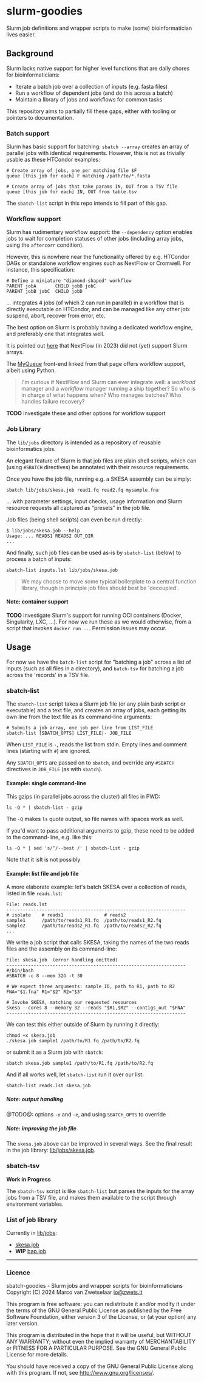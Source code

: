 # slurm-goodies

Slurm job definitions and wrapper scripts to make (some) bioinformatician
lives easier.


## Background

Slurm lacks native support for higher level functions that are daily
chores for bioinformaticians:

 * Iterate a batch job over a collection of inputs (e.g. fasta files)
 * Run a workflow of dependent jobs (and do this across a batch)
 * Maintain a library of jobs and workflows for common tasks

This repository aims to partially fill these gaps, either with tooling
or pointers to documentation.

### Batch support

Slurm has basic support for batching: `sbatch --array` creates an array
of parallel jobs with identical requirements.  However, this is not as
trivially usable as these HTCondor examples:

    # Create array of jobs, one per matching file $F
    queue [this job for each] F matching /path/to/*.fasta

    # Create array of jobs that take params IN, OUT from a TSV file
    queue [this job for each] IN, OUT from table.tsv

The `sbatch-list` script in this repo intends to fill part of this gap.

### Workflow support

Slurm has rudimentary workflow support: the `--dependency` option enables
jobs to wait for completion statuses of other jobs (including array jobs,
using the `aftercorr` condition).

However, this is nowhere near the functionality offered by e.g. HTCondor
DAGs or standalone workflow engines such as NextFlow or Cromwell.  For
instance, this specification:

    # Define a miniature "diamond-shaped" workflow
    PARENT jobA       CHILD jobB jobC
    PARENT jobB jobC  CHILD jobD

... integrates 4 jobs (of which 2 can run in parallel) in a workflow that
is directly executable on HTCondor, and can be managed like any other job:
suspend, abort, recover from error, etc.

The best option on Slurm is probably having a dedicated workflow engine,
and preferably one that integrates well.

It is pointed out [here](https://groups.google.com/g/slurm-users/c/7ySh6mJt9so)
that NextFlow (in 2023) did not (yet) support Slurm arrays.

The [MyQueue](https://myqueue.readthedocs.io/en/latest/) front-end
linked from that page offers workflow support, albeit using Python.

> I'm curious if NextFlow and Slurm can ever integrate well: a _workload_
> manager and a _workflow_ manager running a ship together?  So who is in
> charge of what happens when?  Who manages batches?  Who handles failure
> recovery?

**TODO** investigate these and other options for workflow support

### Job Library

The `lib/jobs` directory is intended as a repository of reusable
bioinformatics jobs.

An elegant feature of Slurm is that job files are plain shell scripts,
which can (using `#SBATCH` directives) be annotated with their resource
requirements.

Once you have the job file, running e.g. a SKESA assembly can be simply:

    sbatch lib/jobs/skesa.job read1.fq read2.fq mysample.fna

... with parameter settings, input checks, usage information _and_ Slurm
resource requests all captured as "presets" in the job file.

Job files (being shell scripts) can even be run directly:

    $ lib/jobs/skesa.job --help
    Usage: ... READS1 READS2 OUT_DIR
    ...

And finally, such job files can be used as-is by `sbatch-list` (below) to
process a batch of inputs:

    sbatch-list inputs.lst lib/jobs/skesa.job

> We may choose to move some typical boilerplate to a central function
> library, though in principle job files should best be 'decoupled'.

#### Note: container support

**TODO** investigate Slurm's support for running OCI containers (Docker,
Singularity, LXC, ...).  For now we run these as we would otherwise,
from a script that invokes `docker run ..`.  Permission issues may occur.


## Usage

For now we have the `batch-list` script for "batching a job" across a list
of inputs (such as all files in a directory), and `batch-tsv` for batching
a job across the 'records' in a TSV file.
 
### sbatch-list

The `sbatch-list` script takes a Slurm job file (or any plain bash script
or executable) and a text file, and creates an array of jobs, each getting
its own line from the text file as its command-line arguments:

    # Submits a job array, one job per line from LIST_FILE
    sbatch-list [SBATCH_OPTS] LIST_FILE|- JOB_FILE

When `LIST_FILE` is `-`, reads the list from stdin.  Empty lines and
comment lines (starting with `#`) are ignored.

Any `SBATCH_OPTS` are passed on to `sbatch`, and override any `#SBATCH`
directives in `JOB_FILE` (as with `sbatch`).

#### Example: single command-line

This gzips (in parallel jobs across the cluster) all files in PWD:

    ls -Q * | sbatch-list - gzip

The `-Q` makes `ls` quote output, so file names with spaces work as well.

If you'd want to pass additional arguments to gzip, these need to be added
to the command-line, e.g. like this:

    ls -Q * | sed 's/^/--best /' | sbatch-list - gzip

Note that it isIt is not possibly

#### Example: list file and job file

A more elaborate example: let's batch SKESA over a collection of reads,
listed in file `reads.lst`:

    File: reads.lst
    ------------------------------------------------------------------
    # isolate    # reads1               # reads2
    sample1      /path/to/reads1_R1.fq  /path/to/reads1_R2.fq
    sample2      /path/to/reads2_R1.fq  /path/to/reads2_R2.fq
    ...

We write a job script that calls SKESA, taking the names of the two reads
files and the assembly on its command-line:

    File: skesa.job  (error handling omitted)
    ------------------------------------------------------------------
    #/bin/bash
    #SBATCH -c 8 --mem 32G -t 30

    # We expect three arguments: sample ID, path to R1, path to R2
    FNA="$1.fna" R1="$2" R2="$3"

    # Invoke SKESA, matching our requested resources
    skesa --cores 8 --memory 32 --reads "$R1,$R2" --contigs_out "$FNA"
    ------------------------------------------------------------------

We can test this either outside of Slurm by running it directly:

    chmod +x skesa.job
    ./skesa.job sample1 /path/to/R1.fq /path/to/R2.fq

or submit it as a Slurm job with `sbatch`:

    sbatch skesa.job sample1 /path/to/R1.fq /path/to/R2.fq

And if all works well, let `sbatch-list` run it over our list:

    sbatch-list reads.lst skesa.job

##### Note: output handling

@TODO@: options `-o` and `-e`, and using `SBATCH_OPTS` to override

##### Note: improving the job file

The `skesa.job` above can be improved in several ways.  See the final
result in the job library: [lib/jobs/skesa.job](lib/jobs/skesa.job).


### sbatch-tsv

**Work in Progress**

The `sbatch-tsv` script is like `sbatch-list` but parses the inputs for
the array jobs from a TSV file, and makes them available to the script
through environment variables.


### List of job library

Currently in [lib/jobs](lib/jobs):

 * [skesa.job](lib/jobs/skesa.job)
 * **WIP** [bap.job](lib/jobs/bap.job)



---

### Licence

sbatch-goodies - Slurm jobs and wrapper scripts for bioinformaticians  
Copyright (C) 2024  Marco van Zwetselaar <io@zwets.it>

This program is free software: you can redistribute it and/or modify
it under the terms of the GNU General Public License as published by
the Free Software Foundation, either version 3 of the License, or
(at your option) any later version.

This program is distributed in the hope that it will be useful,
but WITHOUT ANY WARRANTY; without even the implied warranty of
MERCHANTABILITY or FITNESS FOR A PARTICULAR PURPOSE.  See the
GNU General Public License for more details.

You should have received a copy of the GNU General Public License
along with this program.  If not, see <http://www.gnu.org/licenses/>.
